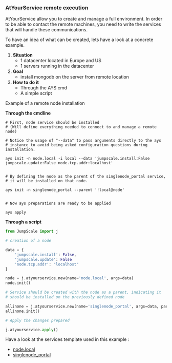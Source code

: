 ### AtYourService remote execution

AtYourService allow you to create and manage a full environment.
In order to be able to contact the remote machines, you need to write the services that will handle these communications.

To have an idea of what can be created, lets have a look at a concrete example.

1. **Situation**
    - 1 datacenter located in Europe and US
    - 1 servers running in the datacenter
2. **Goal**
    - install mongodb on the server from remote location
3. **How to do it**
    - Through the AYS cmd
    - A simple script



Example of a remote node installation

**Through the cmdline**
```
# First, node service should be installed
# (Will define everything needed to connect to and manage a remote node)

# Notice the usage of "--data" to pass arguments directly to the ays
# instance to avoid being asked configuration questions during installation.

ays init -n node.local -i local --data 'jumpscale.install:False jumpscale.update:False node.tcp.addr:localhost'


# By defining the node as the parent of the singlenode_portal service,
# it will be installed on that node.

ays init -n singlenode_portal --parent '!local@node'


# Now ays preparations are ready to be applied

ays apply

```



**Through a script**
```python
from JumpScale import j

# creation of a node

data = {
    'jumpscale.install': False,
    'jumpscale.update': False
    'node.tcp.addr': "localhost"
}

node = j.atyourservice.new(name='node.local', args=data)
node.init()

# Service should be created with the node as a parent, indicating it
# should be installed on the previously defined node

allinone = j.atyourservice.new(name='singlenode_portal', args=data, parent=node)
allinone.init()

# Apply the changes prepared

j.atyourservice.apply()
```

Have a look at the services template used in this example :
- [node.local](https://github.com/Jumpscale/ays_jumpscale7/tree/ays_unstable/_ays/node.local)
- [singlenode_portal](https://github.com/Jumpscale/ays_jumpscale7/tree/ays_unstable/_jumpscale/singlenode_portal)
